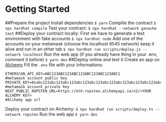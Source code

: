 # Getting Started

##Prepare the project
Install dependencies
`$ yarn`
Complile the contract
`$ npx hardhat compile`
Test your contract:
`$ npx hardhat --network ganache test`
##Deploy your contract locally:
First we have to generate a test environment with fake accounts
`$ npx hardhat node`
Add one of the accounts on your metamask (choose the localhost 8545 network)
keep it alive and run in an other tab
`$ npx hardhat run scripts/deploy.js --network localhost`
Run the web app (if you already have thing in your .env, comment it before)
`$ yarn dev`
##Deploy online and test it
Create an app on [Alchemy](https://www.alchemy.com/)
Fill the `.env` file with your informations:

```
ETHERSCAN_API_KEY=ABC123ABC123ABC123ABC123ABC123ABC1
#metamask account public key
PRIVATE_KEY=0xabc123abc123abc123abc123abc123abc123abc123abc123abc123abc123abc1
#metamask account private key
NEXT_PUBLIC_ROPSTEN_URL=https://eth-ropsten.alchemyapi.io/v2/<YOUR ALCHEMY KEY>
#Alchemy app url
```

Deploy your contract on Alchemy:
`$ npx hardhat run scripts/deploy.ts --network ropsten`
Run the web app
`$ yarn dev`
